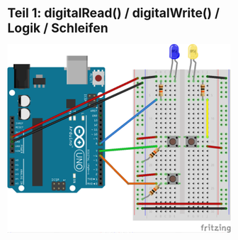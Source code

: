 # Teil 1: digitalRead() / digitalWrite() / Logik / Schleifen

![Teil_1_Breadboard.png](https://raw.githubusercontent.com/bdg-training/arduino-basics/main/Teil_1_DigitalReadWrite/Teil_1_Breadboard.png)